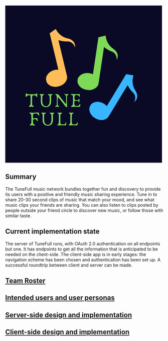 ![TuneFull](img/tunefull-logo.png)

## Summary

The TuneFull music network bundles together fun and discovery to provide its users with a positive and friendly music sharing experience. Tune in to share 20-30 second clips of music that match your mood, and see what music clips your friends are sharing. You can also listen to clips posted by people outside your friend circle to discover new music, or follow those with similar taste.

## Current implementation state

The server of TuneFull runs, with OAuth 2.0 authentication on all endpoints but one. It has endpoints to get all the information that is anticipated to be needed on the client-side. The client-side app is in early stages: the navigation scheme has been chosen and authentication has been set up. A successful roundtrip between client and server can be made.

## [Team Roster](team-roster.md)

## [Intended users and user personas](intended-users.md)

## [Server-side design and implementation](server-design-implementation.md)

## [Client-side design and implementation](client-design-implementation.md)